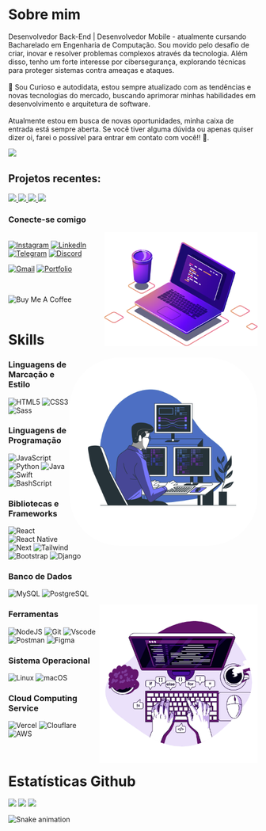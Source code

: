 # Sobre mim 
Desenvolvedor Back-End | Desenvolvedor Mobile - atualmente cursando Bacharelado em Engenharia de Computação. Sou movido pelo desafio de criar, inovar e resolver problemas complexos através da tecnologia. Além disso, tenho um forte interesse por cibersegurança, explorando técnicas para proteger sistemas contra ameaças e ataques. 
</br>
</br>
🔎 Sou Curioso e autodidata, estou sempre atualizado com as tendências e novas tecnologias do mercado, buscando aprimorar minhas habilidades em desenvolvimento e arquitetura de software.
</br>
</br>
Atualmente estou em busca de novas oportunidades, minha caixa de entrada está sempre aberta. Se você tiver alguma dúvida ou apenas quiser dizer oi, farei o possível para entrar em contato com você!! 🚀.

<img src="https://user-images.githubusercontent.com/73097560/115834477-dbab4500-a447-11eb-908a-139a6edaec5c.gif">

## Projetos recentes:

<a href="https://github.com/andersonodev/cleanbox" target="_blank">
  <img width="25%" src="https://github-readme-stats.vercel.app/api/pin/?username=andersonodev&repo=cleanbox" />
</a>
<a href="https://github.com/andersonodev/cleanbox" target="_blank">
  <img width="25%" src="https://github-readme-stats.vercel.app/api/pin/?username=andersonodev&repo=medical-clinic-api-with-spring" />
</a>
<a href="https://github.com/andersonodev/cleanbox" target="_blank">
  <img width="25%" src="https://github-readme-stats.vercel.app/api/pin/?username=andersonodev&repo=VendasMVC" />
</a>
<img src="https://user-images.githubusercontent.com/73097560/115834477-dbab4500-a447-11eb-908a-139a6edaec5c.gif">



### Conecte-se comigo
<img align="right" alt="anderson-pic" height="230" styl0e="border-radius:100px;"
src="./src/images/coffee.png">  
[![Instagram](https://img.shields.io/badge/-Instagram-%23E4405F?style=for-the-badge&logo=instagram&logoColor=white)](https://www.instagram.com/SEUUSERNAME/)
[![LinkedIn](https://img.shields.io/badge/LinkedIn-0077B5?style=for-the-badge&logo=linkedin&logoColor=white)](https://www.linkedin.com/in/SEUUSERNAME/)
[![Telegram](https://img.shields.io/badge/Telegram-000?style=for-the-badge&logo=telegram&logoColor=2CA5E0)](https://t.me/SEUUSERNAME)
[![Discord](https://img.shields.io/badge/Discord-7289DA?style=for-the-badge&logo=discord&logoColor=white)](https://discord.com/channels/@SEUUSERNAME/)

[![Gmail](https://img.shields.io/badge/Gmail-333333?style=for-the-badge&logo=gmail&logoColor=red)](mailto:andersonodev@gmail.com)
[![Portfolio](https://img.shields.io/badge/Portfolio-FF5722?style=for-the-badge&logo=todoist&logoColor=white)](https://andersonlima.dev)





  <!-- https://shields.io/ #ALTERAÇÃO DAS BADGES -->

<br>
  
<a href="https://www.buymeacoffee.com/oieanderson" target="_blank" ><img align="left" src="https://cdn.buymeacoffee.com/buttons/v2/default-red.png" alt="Buy Me A Coffee" style="height: 40px !important;width: 150px !important;" >
</a>
      
<div class="body">
<div class="top">

<br>
<br>


<div class="techs-skills">

  #  Skills
 
 <img align="right" alt="anderson-pic" height="380" style="border-radius:100px;" src="./src/assets/programador.svg">
 

 ### Linguagens de Marcação e Estilo
![HTML5](https://img.shields.io/badge/HTML5-E34F26?style=for-the-badge&logo=html5&logoColor=white)
![CSS3](https://img.shields.io/badge/CSS3-1572B6?style=for-the-badge&logo=css3&logoColor=white)
![Sass](https://img.shields.io/badge/Sass-000?style=for-the-badge&logo=sass)


### Linguagens de Programação

![JavaScript](https://img.shields.io/badge/JavaScript-F7DF1E?style=for-the-badge&logo=javascript&logoColor=white&color=110D25)
![Python](https://img.shields.io/badge/python-3670A0?style=for-the-badge&logo=python&logoColor=ffdd54)
![Java](https://img.shields.io/badge/java-%23ED8B00.svg?style=for-the-badge&logo=openjdk&logoColor=white)
![Swift](https://img.shields.io/badge/swift-F54A2A?style=for-the-badge&logo=swift&logoColor=white)
![BashScript](https://img.shields.io/badge/bash%20script-0101?style=flat&logo=gnubash&logoColor=%23FFFFFF&labelColor=%23000000)


### Bibliotecas e Frameworks
![React](https://img.shields.io/badge/React-20232A?style=for-the-badge&logo=react&logoColor=61DAFB)
![React Native](https://img.shields.io/badge/React_Native-20232A?style=for-the-badge&logo=react&logoColor=61DAFB)
![Next](https://img.shields.io/badge/Next-black?style=for-the-badge&logo=next.js&logoColor=white)
![Tailwind](https://img.shields.io/badge/tailwindcss-%2338B2AC.svg?style=for-the-badge&logo=tailwind-css&logoColor=white)
![Bootstrap](https://img.shields.io/badge/-boostrap-0D1117?style=for-the-badge&logo=bootstrap&labelColor=0D1117)
![Django](https://img.shields.io/badge/django-%23092E20.svg?style=for-the-badge&logo=django&logoColor=white)

### Banco de Dados
![MySQL](https://img.shields.io/badge/MySQL-00000F?style=for-the-badge&logo=mysql&logoColor=white)
![PostgreSQL](https://img.shields.io/badge/PostgreSQL-000?style=for-the-badge&logo=postgresql)


<img align="right" alt="anderson-pic" height="320" styl0e="border-radius:100px;"
src="./src/images/codes.png">  

### Ferramentas
![NodeJS](https://img.shields.io/badge/node.js-6DA55F?style=for-the-badge&logo=node.js&logoColor=white)
![Git](https://img.shields.io/badge/GIT-E44C30?style=for-the-badge&logo=git&logoColor=white)
![Vscode](https://img.shields.io/badge/Vscode-007ACC?style=for-the-badge&logo=visual-studio-code&logoColor=white)
![Postman](https://img.shields.io/badge/Postman-FF6C37.svg?style=for-the-badge&logo=Postman&logoColor=white)
![Figma](https://img.shields.io/badge/Figma-696969?style=for-the-badge&logo=figma&logoColor=figma)

### Sistema Operacional
![Linux](https://img.shields.io/badge/Linux-000?style=for-the-badge&logo=linux&logoColor=FCC624)
![macOS](https://img.shields.io/badge/mac%20os-000000?style=for-the-badge&logo=macos&logoColor=F0F0F0)

### Cloud Computing Service
![Vercel](https://img.shields.io/badge/vercel-%23000000.svg?style=for-the-badge&logo=vercel&logoColor=white)
![Clouflare](https://img.shields.io/badge/Cloudflare-F38020?style=for-the-badge&logo=Cloudflare&logoColor=white)
![AWS](https://img.shields.io/badge/AWS-000.svg?style=for-the-badge&logo=amazon-aws&logoColor=white)

</div>
 

<br>



# Estatísticas Github
  

  
<!--  <img width="45%" src="https://github-readme-stats.vercel.app/api?username=andersonodev&include_all_commits=true&show_icons=true&theme=dracula&icon_color=DAD3AF&hide_border=true&border_radius=15&bg_color=0d1117"/>  VERSÃO COMPLETA -->



<img width="39%" src="https://github-readme-stats.vercel.app/api?username=andersonodev&show_icons=true&theme=dracula&icon_color=DAD3AF&hide_border=true&border_radius=15&bg_color=0d1117"/>



<img width="35%" src="https://github-readme-stats.vercel.app/api/top-langs/?username=andersonodev&hide_progress=true&theme=dracula&icon_color=DAD3AF&layout=compact&hide_border=true&border_radius=15&bg_color=0d1117"/>


<img width="74%" src="https://github-readme-activity-graph.vercel.app/graph?username=andersonodev&hide=c%23,scss&count_private=true&include_all_commits=true&show_icons=true&theme=dracula&icon_color=DAD3AF&layout=compact&hide_border=true&border_radius=15&bg_color=0d1117"/>


  
![Snake animation](https://github.com/andersonodev/andersonodev/blob/output/github-contribution-grid-snake-dark.svg?palette=github-dark)
  
<!--  ![Snake animation](https://github.com/andersonodev/andersonodev/blob/output/github-contribution-grid-snake.svg) -->

<br>

<br>

##

<div class="help">   
                                 
 <!-- <img align="left" alt="anderson-pic" height="230" style="border-radius:100px;" src="./src/assets/cats.gif">
      
<img align="left" alt="anderson-pic" height="230" style="border-radius:100px;" src="./src/assets/patolino_dev.gif">
      
<img align="left" alt="anderson-pic" height="230" style="border-radius:100px;" src="./src/assets/cat-funny-cat.gif"> -->

</div>

</div>
